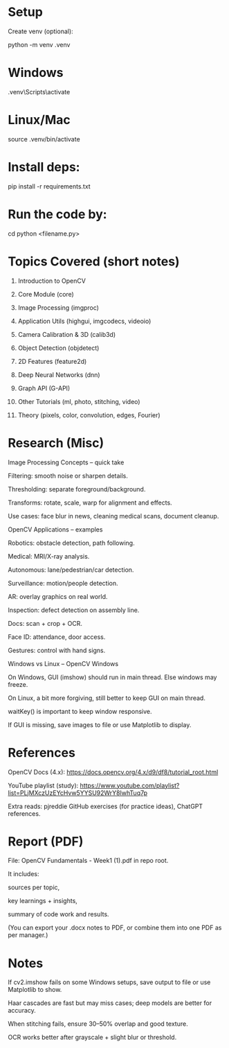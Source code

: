 # Setup

Create venv (optional):

python -m venv .venv
# Windows
.venv\Scripts\activate
# Linux/Mac
source .venv/bin/activate


# Install deps:

pip install -r requirements.txt

# Run the code by:

cd <go inside the directory whose code to be run>
python <filename.py>

# Topics Covered (short notes)

1) Introduction to OpenCV

2) Core Module (core)

3) Image Processing (imgproc)

4) Application Utils (highgui, imgcodecs, videoio)

5) Camera Calibration & 3D (calib3d)

6) Object Detection (objdetect)

7) 2D Features (feature2d)

8) Deep Neural Networks (dnn)

9) Graph API (G-API)

10) Other Tutorials (ml, photo, stitching, video)

11) Theory (pixels, color, convolution, edges, Fourier)

# Research (Misc)

Image Processing Concepts – quick take

Filtering: smooth noise or sharpen details.

Thresholding: separate foreground/background.

Transforms: rotate, scale, warp for alignment and effects.

Use cases: face blur in news, cleaning medical scans, document cleanup.

OpenCV Applications – examples

Robotics: obstacle detection, path following.

Medical: MRI/X-ray analysis.

Autonomous: lane/pedestrian/car detection.

Surveillance: motion/people detection.

AR: overlay graphics on real world.

Inspection: defect detection on assembly line.

Docs: scan + crop + OCR.

Face ID: attendance, door access.

Gestures: control with hand signs.

Windows vs Linux – OpenCV Windows

On Windows, GUI (imshow) should run in main thread. Else windows may freeze.

On Linux, a bit more forgiving, still better to keep GUI on main thread.

waitKey() is important to keep window responsive.

If GUI is missing, save images to file or use Matplotlib to display.

# References

OpenCV Docs (4.x): https://docs.opencv.org/4.x/d9/df8/tutorial_root.html

YouTube playlist (study): https://www.youtube.com/playlist?list=PLjMXczUzEYcHvw5YYSU92WrY8IwhTuq7p

Extra reads: pjreddie GitHub exercises (for practice ideas), ChatGPT references.

# Report (PDF)

File: OpenCV Fundamentals - Week1 (1).pdf in repo root.

It includes:

sources per topic,

key learnings + insights,

summary of code work and results.

(You can export your .docx notes to PDF, or combine them into one PDF as per manager.)

# Notes

If cv2.imshow fails on some Windows setups, save output to file or use Matplotlib to show.

Haar cascades are fast but may miss cases; deep models are better for accuracy.

When stitching fails, ensure 30–50% overlap and good texture.

OCR works better after grayscale + slight blur or threshold.
